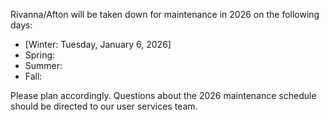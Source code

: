 Rivanna/Afton will be taken down for maintenance in 2026 on the following days: 

- [Winter: Tuesday, January 6, 2026]
- Spring: 
- Summer:
- Fall: 

Please plan accordingly. Questions about the 2026 maintenance schedule should be directed to our user services team.


